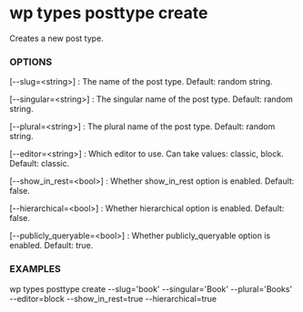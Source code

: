 # wp types posttype create

Creates a new post type.

### OPTIONS

[\--slug=&lt;string&gt;]
: The name of the post type. Default: random string.

[\--singular=&lt;string&gt;]
: The singular name of the post type. Default: random string.

[\--plural=&lt;string&gt;]
: The plural name of the post type. Default: random string.

[\--editor=&lt;string&gt;]
: Which editor to use. Can take values: classic, block. Default: classic.

[\--show_in_rest=&lt;bool&gt;]
: Whether show_in_rest option is enabled. Default: false.

[\--hierarchical=&lt;bool&gt;]
: Whether hierarchical option is enabled. Default: false.

[\--publicly_queryable=&lt;bool&gt;]
: Whether publicly_queryable option is enabled. Default: true.

### EXAMPLES

   wp types posttype create --slug='book' --singular='Book' --plural='Books' --editor=block --show_in_rest=true --hierarchical=true


